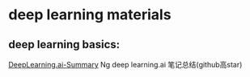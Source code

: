 # deep learning materials



## deep learning basics:

[DeepLearning.ai-Summary](https://github.com/mbadry1/DeepLearning.ai-Summary)  Ng deep learning.ai 笔记总结(github高star)


